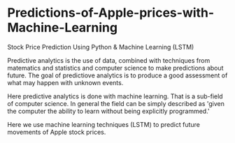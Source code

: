 # Predictions-of-Apple-prices-with-Machine-Learning
Stock Price Prediction Using Python &amp; Machine Learning (LSTM)

Predictive analytics is the use of data, combined with techniques from matematics and statistics and computer science
to make predictions about future.
The goal of predictiove analytics is to produce a good assessment of what may happen with unknown events.

Here predictive analytics is done with machine learning. That is a sub-field of computer science. In general
the field can be simply described as 'given the computer the ability to learn without being explicitly programmed.'

Here we use machine learning techniques (LSTM) to predict future movements of Apple stock prices.
